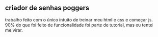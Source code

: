 ## criador de senhas poggers
trabalho feito com o único intuito de treinar meu html e css e começar js. 90% do que foi feito de funcionalidade foi parte de tutorial, mas eu tentei me virar.

